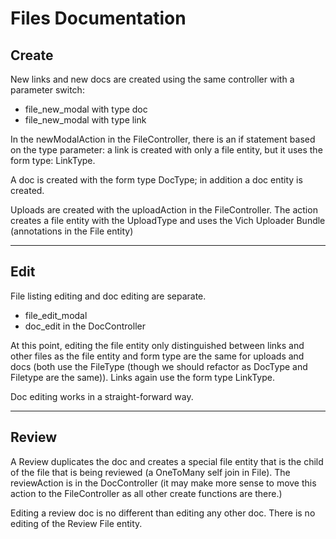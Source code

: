 # Files Documentation


## Create
New links and new docs are created using the same controller with a parameter switch:  
* file_new_modal with type doc
* file_new_modal with type link

In the newModalAction in the FileController, there is an if statement based on the type parameter:
a link is created with only a file entity, but it uses the form type: LinkType.

A doc is created with the form type DocType; in addition a doc entity is created.

Uploads are created with the uploadAction in the FileController.  The action creates a file entity with the UploadType and uses the Vich Uploader Bundle (annotations in the File entity)

***

## Edit

File listing editing and doc editing are separate.

* file_edit_modal
* doc_edit in the DocController

At this point, editing the file entity only distinguished between links and other files as the file entity and form type are the same for uploads and docs (both use the FileType (though we should refactor as DocType and Filetype are the same)).  Links again use the form type LinkType.

Doc editing works in a straight-forward way.


***

## Review

A Review duplicates the doc and creates a special file entity that is the child of the file that is being reviewed (a OneToMany self join in File).  The reviewAction is in the DocController (it may make more sense to move this action to the FileController as all other create functions are there.)  

Editing a review doc is no different than editing any other doc.  There is no editing of the Review File entity. 






